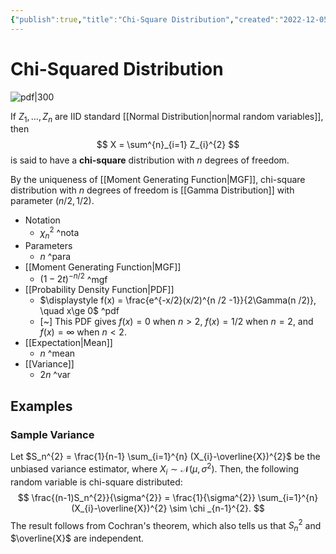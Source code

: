 ```yaml
---
{"publish":true,"title":"Chi-Square Distribution","created":"2022-12-05T17:42:50","modified":"2025-07-17T16:01:52","tags":["pub-stat"],"cssclasses":"","aliases":null,"type":"note","sup":["[[Probability Theory]]"],"state":"done"}
---
```



# Chi-Squared Distribution

![pdf|300](https://upload.wikimedia.org/wikipedia/commons/thumb/3/35/Chi-square_pdf.svg/642px-Chi-square_pdf.svg.png)

If $Z_1,\dots,Z_n$ are IID standard [[Normal Distribution\|normal random variables]], then
$$
X = \sum^{n}_{i=1} Z_{i}^{2}
$$
is said to have a **chi-square** distribution with $n$ degrees of freedom.

By the uniqueness of [[Moment Generating Function\|MGF]], chi-square distribution with $n$ degrees of freedom is [[Gamma Distribution]] with parameter $(n/2,1/2)$.

- Notation
    - $\chi _{n}^{2}$ ^nota
- Parameters
    - $n$ ^para
- [[Moment Generating Function\|MGF]]
    - $(1-2t)^{-n/2}$ ^mgf
- [[Probability Density Function\|PDF]]
    - $\displaystyle f(x) = \frac{e^{-x/2}(x/2)^{n /2 -1}}{2\Gamma(n /2)}, \quad x\ge 0$ ^pdf
    - [~] This PDF gives $f(x)=0$ when $n>2$, $f(x)=1 /2$ when $n=2$, and $f(x) = \infty$ when $n < 2$.
- [[Expectation\|Mean]]
    - $n$ ^mean
- [[Variance]]
    - $2n$ ^var

## Examples

### Sample Variance

Let $S_n^{2} = \frac{1}{n-1} \sum_{i=1}^{n} (X_{i}-\overline{X})^{2}$ be the unbiased variance estimator, where $X_{i} \sim \mathcal{N}(\mu,\sigma^{2})$. Then, the following random variable is chi-square distributed:
$$
\frac{(n-1)S_n^{2}}{\sigma^{2}} = \frac{1}{\sigma^{2}} \sum_{i=1}^{n} (X_{i}-\overline{X})^{2} \sim \chi _{n-1}^{2}.
$$
The result follows from Cochran's theorem, which also tells us that $S_{n}^{2}$ and $\overline{X}$ are independent.
